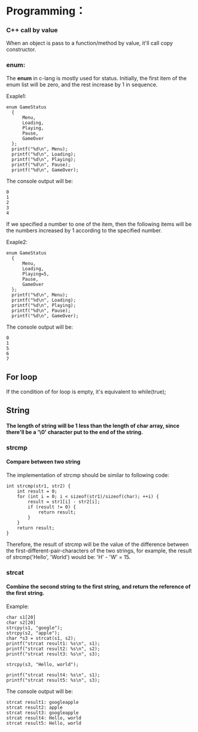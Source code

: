 # Programming：
### C++ call by value
When an object is pass to a function/method by value, it'll call copy constructor.

### enum:
The **enum** in c-lang is mostly used for status.
Initially, the first item of the enum list will be zero, and the rest increase by 1 in sequence.

Exaple1:
```
enum GameStatus
  {
      Menu,
      Loading,
      Playing,
      Pause,
      GameOver
  };
  printf("%d\n", Menu);
  printf("%d\n", Loading);
  printf("%d\n", Playing);
  printf("%d\n", Pause);
  printf("%d\n", GameOver);
```
The console output will be:
```
0
1
2
3
4
```

If we specified a number to one of the item, then the following items will be the numbers increased by 1 according to the specified number.

Exaple2:
```
enum GameStatus
  {
      Menu,
      Loading,
      Playing=5,
      Pause,
      GameOver
  };
  printf("%d\n", Menu);
  printf("%d\n", Loading);
  printf("%d\n", Playing);
  printf("%d\n", Pause);
  printf("%d\n", GameOver);
```
The console output will be:
```
0
1
5
6
7
```

## For loop
If the condition of for loop is empty, it's equivalent to while(true);

## String
#### The length of string will be 1 less than the length of char array, since there'll be a '\0' character put to the end of the string.

### strcmp
#### Compare between two string
The implementation of strcmp should be similar to following code:
```
int strcmp(str1, str2) {
    int result = 0;
    for (int i = 0; i < sizeof(str1)/sizeof(char); ++i) {
        result = str1[i] - str2[i];
        if (result != 0) {
            return result;
        }
    }
    return result;
}
```
Therefore, the result of strcmp will be the value of the difference between the first-different-pair-characters of the two strings, for example, the result of strcmp('Hello', 'World') would be: 'H' - 'W' = 15.

### strcat
#### Combine the second string to the first string, and return the reference of the first string.
Example:
```
char s1[20]
char s2[20]
strcpy(s1, "google");
strcpy(s2, "apple");
char *s3 = strcat(s1, s2);
printf("strcat result1: %s\n", s1);
printf("strcat result2: %s\n", s2);
printf("strcat result3: %s\n", s3);

strcpy(s3, "Hello, world");

printf("strcat result4: %s\n", s1);
printf("strcat result5: %s\n", s3);
```
The console output will be:
```
strcat result1: googleapple
strcat result2: apple
strcat result3: googleapple
strcat result4: Hello, world
strcat result5: Hello, world
```
